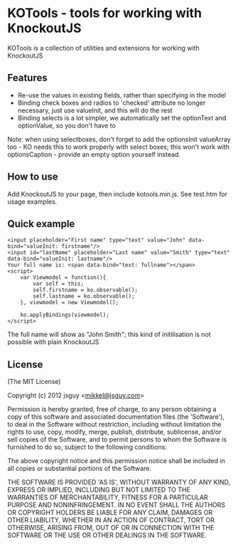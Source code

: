 # KOTools - tools for working with KnockoutJS
 
KOTools is a collection of utilities and extensions for working with KnockoutJS

## Features

* Re-use the values in existing fields, rather than specifying in the model
* Binding check boxes and radios to 'checked' attribute no longer necessary, just use valueInit, and this will do the rest
* Binding selects is a lot simpler, we automatically set the optionText and optionValue, so you don't have to

Note: when using selectboxes, don't forget to add the optionsInit valueArray too - KO needs this to work properly with select boxes; this won't work with optionsCaption - provide an empty option yourself instead.

## How to use

Add KnockoutJS to your page, then include kotools.min.js. See test.htm for usage examples.

## Quick example

	<input placeholder="First name" type="text" value="John" data-bind="valueInit: firstname"/>
	<input id="lastName" placeholder="Last name" value="Smith" type="text" data-bind="valueInit: lastname"/>
	Your full name is: <span data-bind="text: fullname"></span>
	<script>
		var Viewmodel = function(){
			var self = this;
			self.firstname = ko.observable();
			self.lastname = ko.observable();
		}, viewmodel = new Viewmodel();

		ko.applyBindings(viewmodel);
	</script>

The full name will show as "John Smith"; this kind of initilisation is not possible with plain KnockoutJS

## License

(The MIT License)

Copyright (c) 2012 jsguy &lt;mikkel@jsguy.com&gt;

Permission is hereby granted, free of charge, to any person obtaining
a copy of this software and associated documentation files (the
'Software'), to deal in the Software without restriction, including
without limitation the rights to use, copy, modify, merge, publish,
distribute, sublicense, and/or sell copies of the Software, and to
permit persons to whom the Software is furnished to do so, subject to
the following conditions:

The above copyright notice and this permission notice shall be
included in all copies or substantial portions of the Software.

THE SOFTWARE IS PROVIDED 'AS IS', WITHOUT WARRANTY OF ANY KIND,
EXPRESS OR IMPLIED, INCLUDING BUT NOT LIMITED TO THE WARRANTIES OF
MERCHANTABILITY, FITNESS FOR A PARTICULAR PURPOSE AND NONINFRINGEMENT.
IN NO EVENT SHALL THE AUTHORS OR COPYRIGHT HOLDERS BE LIABLE FOR ANY
CLAIM, DAMAGES OR OTHER LIABILITY, WHETHER IN AN ACTION OF CONTRACT,
TORT OR OTHERWISE, ARISING FROM, OUT OF OR IN CONNECTION WITH THE
SOFTWARE OR THE USE OR OTHER DEALINGS IN THE SOFTWARE.